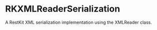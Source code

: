 RKXMLReaderSerialization
======================

A RestKit XML serialization implementation using the XMLReader class.